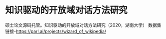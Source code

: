 # 知识驱动的开放域对话方法研究
硕士论文源码托管。知识驱动的开放域对话方法研究（2020，湖南大学）
数据集链接-https://parl.ai/projects/wizard_of_wikipedia/
